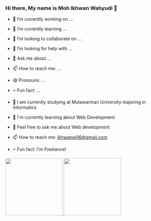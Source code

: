 ### Hi there, My name is Moh Ikhwan Wahyudi 👋

- 🔭 I’m currently working on ...
- 🌱 I’m currently learning ...
- 👯 I’m looking to collaborate on ...
- 🤔 I’m looking for help with ...
- 💬 Ask me about ...
- 📫 How to reach me: ...
- 😄 Pronouns: ...
- ⚡ Fun fact: ...

- 🔭 I am currently studying at Mulawarman University majoring in Informatics
- 🌱 I'm currently learning about Web Development
- 💬 Feel free to ask me about Web development
- 📫 How to reach me: ikhwanw06@gmail.com
- ⚡ Fun fact: I'm Freelance!

<p align="left">
<a href="https://github.com/riansyaputra123">
  <img height="180em" src="https://github-readme-stats-eight-theta.vercel.app/api?username=IkhwanWahyudi&show_icons=true&theme=algolia&include_all_commits=true&count_private=true"/>
  <img height="180em" src="https://github-readme-stats-eight-theta.vercel.app/api/top-langs/?username=IkhwanWahyudi&layout=compact&langs_count=8&theme=algolia"/>
</a>
</p>
